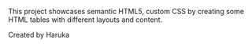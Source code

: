 This project showcases semantic HTML5, custom CSS by creating some HTML tables with
different layouts and content.

Created by Haruka

